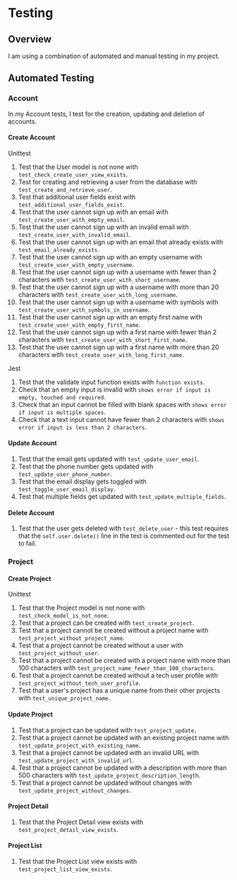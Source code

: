 # Testing

## Overview

I am using a combination of automated and manual testing in my project.

## Automated Testing

### Account

In my Account tests, I test for the creation, updating and deletion of accounts.

#### Create Account

Unittest

1. Test that the User model is not none with `test_check_create_user_view_exists`.
2. Test for creating and retrieving a user from the database with `test_create_and_retrieve_user`.
3. Test that additional user fields exist with `test_additional_user_fields_exist`.
4. Test that the user cannot sign up with an email with `test_create_user_with_empty_email`.
5. Test that the user cannot sign up with an invalid email with `test_create_user_with_invalid_email`.
6. Test that the user cannot sign up with an email that already exists with `test_email_already_exists`.
7. Test that the user cannot sign up with an empty username with `test_create_user_with_empty_username`.
8. Test that the user cannot sign up with a username with fewer than 2 characters with `test_create_user_with_short_username`.
9. Test that the user cannot sign up with a username with more than 20 characters with `test_create_user_with_long_username`.
10. Test that the user cannot sign up with a username with symbols with `test_create_user_with_symbols_in_username`.
11. Test that the user cannot sign up with an empty first name with `test_create_user_with_empty_first_name`.
12. Test that the user cannot sign up with a first name with fewer than 2 characters with `test_create_user_with_short_first_name`.
13. Test that the user cannot sign up with a first name with more than 20 characters with `test_create_user_with_long_first_name`.

Jest

1. Test that the validate input function exists with `function exists`.
2. Check that an empty input is invalid with `shows error if input is empty, touched and required`.
3. Check that an input cannot be filled with blank spaces with `shows error if input is multiple spaces`.
4. Check that a text input cannot have fewer than 2 characters with `shows error if input is less than 2 characters`.

#### Update Account

1. Test that the email gets updated with `test_update_user_email`.
2. Test that the phone number gets updated with `test_update_user_phone_number`.
3. Test that the email display gets toggled with `test_toggle_user_email_display`.
4. Test that multiple fields get updated with `test_update_multiple_fields`.

#### Delete Account

1. Test that the user gets deleted with `test_delete_user` - this test requires that the `self.user.delete()` line in the test is commented out for the test to fail.

### Project

#### Create Project

Unittest

1. Test that the Project model is not none with `test_check_model_is_not_none`.
2. Test that a project can be created with `test_create_project`.
3. Test that a project cannot be created without a project name with `test_project_without_project_name`.
4. Test that a project cannot be created without a user with `test_project_without_user`.
5. Test that a project cannot be created with a project name with more than 100 characters with `test_project_name_fewer_than_100_characters`.
6. Test that a project cannot be created without a tech user profile with `test_project_without_tech_user_profile`.
7. Test that a user's project has a unique name from their other projects with `test_unique_project_name`.

#### Update Project

1. Test that a project can be updated with `test_project_update`.
2. Test that a project cannot be updated with an existing project name with `test_update_project_with_existing_name`.
3. Test that a project cannot be updated with an invalid URL with `test_update_project_with_invalid_url`.
4. Test that a project cannot be updated with a description with more than 500 characters with `test_update_project_description_length`.
5. Test that a project cannot be updated without changes with `test_update_project_without_changes`.

#### Project Detail

1. Test that the Project Detail view exists with `test_project_detail_view_exists`.

#### Project List

1. Test that the Project List view exists with `test_project_list_view_exists`.
